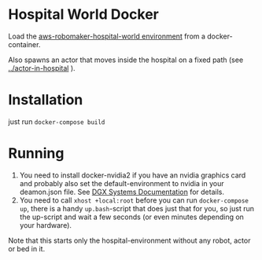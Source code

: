# Hospital World Docker
Load the [aws-robomaker-hospital-world environment](https://github.com/aws-robotics/aws-robomaker-hospital-world) from a docker-container.

Also spawns an actor that moves inside the hospital on a fixed path (see [../actor-in-hospital]() ).

# Installation
just run `docker-compose build`

# Running
1. You need to install docker-nvidia2 if you have an nvidia graphics card and probably also set the default-environment to nvidia in your deamon.json file. See [DGX Systems Documentation](https://docs.nvidia.com/dgx/nvidia-container-runtime-upgrade/index.html) for details.
1. You need to call `xhost +local:root` before you can run `docker-compose up`, there is a handy `up.bash`-script that does just that for you, so just run the up-script and wait a few seconds (or even minutes depending on your hardware).

Note that this starts only the hospital-environment without any robot, actor or bed in it.
